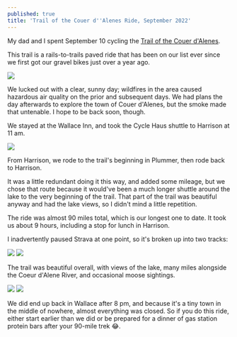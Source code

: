 ```yaml
---
published: true
title: 'Trail of the Couer d''Alenes Ride, September 2022'
---
```

My dad and I spent September 10 cycling
the [Trail of the Couer d'Alenes](https://parksandrecreation.idaho.gov/parks/trail-coeur-d-alenes/).

This trail is a rails-to-trails paved ride that has been on our list ever since we first got our gravel bikes just over
a year ago.

![]({{site.cdn_path}}/2022/09/13/dadAndI.jpg.jpg)

We lucked out with a clear, sunny day; wildfires in the area caused hazardous air quality on the prior and 
subsequent days. We had plans the day afterwards to explore the town of Couer d'Alenes, but the 
smoke made that untenable. I hope to be back soon, though.

We stayed at the Wallace Inn, and took the Cycle Haus shuttle to Harrison at 11 am.

![]({{site.cdn_path}}/2022/09/13/cycleHaus.jpg)

From Harrison, we rode to the trail's beginning in Plummer, then rode back to Harrison.

It was a little redundant doing it this way, and added some mileage, but we chose that route because 
it would've been a much longer shuttle around the lake to the very beginning of the trail. That part 
of the trail was beautiful anyway and had the lake views, so I didn't mind a little repetition.

The ride was almost 90 miles total, which is our longest one to date. 
It took us about 9 hours, including a stop for lunch in Harrison.

I inadvertently paused Strava at one point, so it's broken up into two tracks:

![]({{site.cdn_path}}/2022/09/13/strava1.jpg)
![]({{site.cdn_path}}/2022/09/13/strava2.jpg)

The trail was beautiful overall, with views of the lake, many miles alongside the Coeur d'Alene River, and 
occasional moose sightings.

![]({{site.cdn_path}}/2022/09/13/moose.jpg)
![]({{site.cdn_path}}/2022/09/13/scenery.jpg)

We did end up back in Wallace after 8 pm, and because it's a tiny town in the middle of nowhere,
almost everything was closed. So if you do this ride, either start earlier than we did 
or be prepared for a dinner of gas station protein bars after your 90-mile trek 😂.
